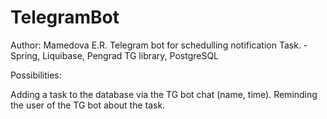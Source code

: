 # TelegramBot
Author: Mamedova E.R.
Telegram bot for schedulling notification Task. -Spring, Liquibase, Pengrad TG library, PostgreSQL

Possibilities:

Adding a task to the database via the TG bot chat (name, time).
Reminding the user of the TG bot about the task.
